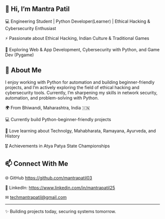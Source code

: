 ## 👋 Hi, I’m Mantra Patil

💻 Engineering Student | Python Developer(Learner) | Ethical Hacking & Cybersecurity Enthusiast

⚡ Passionate about Ethical Hacking, Indian Culture & Traditional Games

🎯 Exploring Web & App Development, Cybersecurity with Python, and Game Dev (Pygame)

## 🚀 About Me

I enjoy working with Python for automation and building beginner-friendly projects, and I’m actively exploring the field of ethical hacking and cybersecurity tools. Currently, I’m sharpening my skills in network security, automation, and problem-solving with Python.

🌍 From Bhiwandi, Maharashtra, India 🇮🇳

💻 Currently build Python-beginner-friendly projects

📖 Love learning about Technolgy, Mahabharata, Ramayana, Ayurveda, and History

🎖 Achievements in Atya Patya State Championships


## 📫 Connect With Me

🌐 GitHub https://github.com/mantrapatil03

💼 LinkedIn: https://www.linkedin.com/in/mantrapatil25

✉ techmantrapatil@gmail.com

---

✨ Building projects today, securing systems tomorrow.
